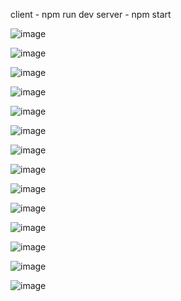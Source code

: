 client - npm run dev
server - npm start

![image](https://github.com/user-attachments/assets/764c289a-5951-48ff-a753-5a3c61d17072)

![image](https://github.com/user-attachments/assets/e285f25a-b5c9-4725-b94c-6b3f9a8b960e)

![image](https://github.com/user-attachments/assets/b0a2700f-bc3c-459c-a204-e72702a47946)

![image](https://github.com/user-attachments/assets/e67e758f-e6a7-4c04-b26c-4c1fc8ddf5fe)

![image](https://github.com/user-attachments/assets/88186b50-bd5c-4f46-9d39-cfc4ecdaa827)

![image](https://github.com/user-attachments/assets/b4f34058-dc7e-49f8-85e9-c3872394c384)

![image](https://github.com/user-attachments/assets/6a34e494-478a-43fd-a4bb-cc3e4132b9e4)

![image](https://github.com/user-attachments/assets/5a1fde7f-0357-4c81-92d2-641f9c812997)

![image](https://github.com/user-attachments/assets/6399e06f-6158-4d86-a2a1-ea65bd668ca7)

![image](https://github.com/user-attachments/assets/3d00a5a5-1323-49e7-847a-de95cae3c8f1)

![image](https://github.com/user-attachments/assets/9ed54ad3-9fc8-4a2f-a976-8b3ec529a814)

![image](https://github.com/user-attachments/assets/fef7aa21-4278-4e42-bd48-74c29d9704f8)

![image](https://github.com/user-attachments/assets/31d77118-6fbc-4bb7-b2ee-0afda3f36d30)

![image](https://github.com/user-attachments/assets/8a7cf44e-6cd5-4417-b8f9-82d3d55be4a5)
